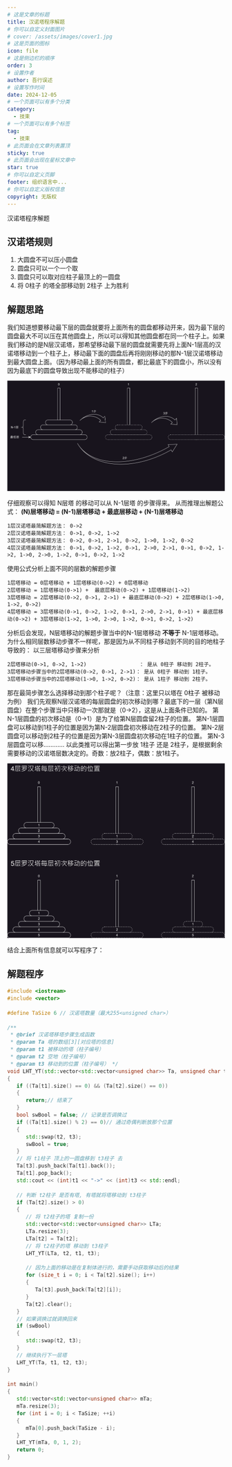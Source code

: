 ```yaml
---
# 这是文章的标题
title: ‌汉诺塔程序解题
# 你可以自定义封面图片
# cover: /assets/images/cover1.jpg
# 这是页面的图标
icon: file
# 这是侧边栏的顺序
order: 3
# 设置作者
author: 吾行误述
# 设置写作时间
date: 2024-12-05
# 一个页面可以有多个分类
category:
  - 技束
# 一个页面可以有多个标签
tag:
  - 技束
# 此页面会在文章列表置顶
sticky: true
# 此页面会出现在星标文章中
star: true
# 你可以自定义页脚
footer: 组织语言中...
# 你可以自定义版权信息
copyright: 无版权
---
```


‌汉诺塔程序解题

<!-- more -->

## ‌汉诺塔规则
1. 大圆盘不可以压小圆盘
2. 圆盘只可以一个一个取
3. 圆盘只可以取对应柱子最顶上的一圆盘
4. 将 0柱子 的塔全部移动到 2柱子 上为胜利


## 解题思路

我们知道想要移动最下层的圆盘就要将上面所有的圆盘都移动开来，因为最下层的圆盘最大不可以压在其他圆盘上，所以可以得知其他圆盘都在同一个柱子上。如果我们移动的是N层‌汉诺塔，那希望移动最下层的圆盘就需要先将上面N-1层高的‌汉诺塔移动到一个柱子上，移动最下面的圆盘后再将刚刚移动的那N-1层‌汉诺塔移动到最大圆盘上面。（因为移动最上面的所有圆盘，都比最底下的圆盘小，所以没有因为最底下的圆盘导致出现不能移动的柱子）

![显示失败](Image/‌汉诺塔.svg)

仔细观察可以得知 N层塔 的移动可以从 N-1层塔 的步骤得来。
从而推理出解题公式： **(N)层塔移动 = (N-1)层塔移动 + 最底层移动 + (N-1)层塔移动**

```
1层‌汉诺塔最简解题方法： 0->2
2层‌汉诺塔最简解题方法： 0->1, 0->2, 1->2
3层‌汉诺塔最简解题方法： 0->2, 0->1, 2->1, 0->2, 1->0, 1->2, 0->2
4层‌汉诺塔最简解题方法： 0->1, 0->2, 1->2, 0->1, 2->0, 2->1, 0->1, 0->2, 1->2, 1->0, 2->0, 1->2, 0->1, 0->2, 1->2
```

使用公式分析上面不同的层数的解题步骤

```
1层塔移动 = 0层塔移动 + 1层塔移动(0->2) + 0层塔移动
2层塔移动 = 1层塔移动(0->1) +  最底层移动(0->2) + 1层塔移动(1->2)
3层塔移动 = 2层塔移动(0->2, 0->1, 2->1) + 最底层移动(0->2) + 2层塔移动(1->0, 1->2, 0->2)
4层塔移动 = 3层塔移动(0->1, 0->2, 1->2, 0->1, 2->0, 2->1, 0->1) + 最底层移动(0->2) + 3层塔移动(1->2, 1->0, 2->0, 1->2, 0->1, 0->2, 1->2)
```

分析后会发现，N层塔移动的解题步骤当中的N-1层塔移动 **不等于** N-1层塔移动。为什么相同层数移动步骤不一样呢，那是因为从不同柱子移动到不同的目的地柱子导致的：
以三层塔移动步骤来分析
```
2层塔移动(0->1, 0->2, 1->2)                 ： 是从 0柱子 移动到 2柱子。
3层塔移动步骤当中的2层塔移动(0->2, 0->1, 2->1)： 是从 0柱子 移动到 1柱子。
3层塔移动步骤当中的2层塔移动(1->0, 1->2, 0->2)： 是从 1柱子 移动到 2柱子。
```

那在最简步骤怎么选择移动到那个柱子呢？（注意：这里只以塔在 0柱子 被移动为例）
我们先观察N层‌汉诺塔的每层圆盘的初次移动到哪？最底下的一层（第N层圆盘）在整个步骤当中只移动一次那就是（0->2），这是从上面条件已知的。
第N-1层圆盘的初次移动是（0->1）是为了给第N层圆盘留2柱子的位置。
第N-1层圆盘可以移动到1柱子的位置是因为第N-2层圆盘初次移动在2柱子的位置。
第N-2层圆盘可以移动到2柱子的位置是因为第N-3层圆盘初次移动在1柱子的位置。
第N-3层圆盘可以移…………
以此类推可以得出第一步放 1柱子 还是 2柱子，是根据剩余需要移动的‌汉诺塔层数决定的。奇数：放2柱子，偶数：放1柱子。

![显示失败](Image/‌汉诺塔初次.svg)

结合上面所有信息就可以写程序了：

## 解题程序
```cpp
#include <iostream>
#include <vector>

#define TaSize 6 // ‌汉诺塔数量（最大255<unsigned char>）

/**
 * @brief ‌汉诺塔移塔步骤生成函数
 * @param Ta 塔的数组[3][对应塔的信息]
 * @param t1 被移动的塔（柱子编号）
 * @param t2 空地（柱子编号）
 * @param t3 移动到的位置（柱子编号） */
void LHT_YT(std::vector<std::vector<unsigned char>> Ta, unsigned char t1, unsigned char t2, unsigned char t3)
{
   if ((Ta[t1].size() == 0) && (Ta[t2].size() == 0))
   {
      return;// 结束了
   }
   bool swBool = false; // 记录是否调换过
   if ((Ta[t1].size() % 2) == 0)// 通过奇偶判断放那个位置
   { 
      std::swap(t2, t3);
      swBool = true;
   }
   // 将 t1柱子 顶上的一圆盘移到 t3柱子 去
   Ta[t3].push_back(Ta[t1].back());
   Ta[t1].pop_back();
   std::cout << (int)t1 << "->" << (int)t3 << std::endl;

   // 判断 t2柱子 是否有塔, 有塔就将塔移动到 t3柱子
   if (Ta[t2].size() > 0)
   {
      // 将 t2柱子的塔 复制一份
      std::vector<std::vector<unsigned char>> LTa;
      LTa.resize(3);
      LTa[t2] = Ta[t2];
      // 将 t2柱子的塔 移动到 t3柱子
      LHT_YT(LTa, t2, t1, t3);

      // 因为上面的移动是在复制体进行的，需要手动获取移动后的结果
      for (size_t i = 0; i < Ta[t2].size(); i++)
      {
         Ta[t3].push_back(Ta[t2][i]);
      }
      Ta[t2].clear();
   }
   // 如果调换过就调换回来
   if (swBool)
   {
      std::swap(t2, t3);
   }
   // 继续执行下一层塔
   LHT_YT(Ta, t1, t2, t3);
}

int main()
{
   std::vector<std::vector<unsigned char>> mTa;
   mTa.resize(3);
   for (int i = 0; i < TaSize; ++i)
   {
      mTa[0].push_back(TaSize - i);
   }
   LHT_YT(mTa, 0, 1, 2);
   return 0;
}
```

